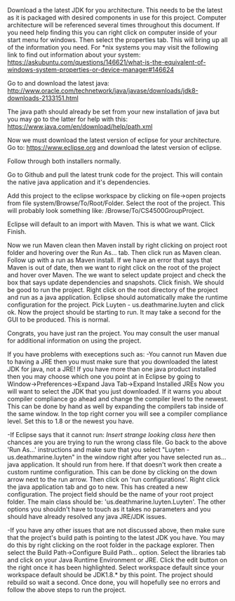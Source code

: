 Download a the latest JDK for you architecture. 
This needs to be the latest as it is packaged with desired components in use for this project. 
Computer architecture will be referenced several times throughout this document. 
If you need help finding this you can right click on computer inside of your start menu for windows. 
Then select the properties tab. This will bring up all of the information you need. 
For *nix systems you may visit the following link to find out information about your system:
https://askubuntu.com/questions/146621/what-is-the-equivalent-of-windows-system-properties-or-device-manager#146624

Go to and download the latest java: 
http://www.oracle.com/technetwork/java/javase/downloads/jdk8-downloads-2133151.html

The java path should already be set from your new installation of java but you may go to the latter for help with this:
https://www.java.com/en/download/help/path.xml
	
Now we must download the latest version of eclipse for your architecture.
Go to: https://www.eclipse.org and download the latest version of eclipse.

Follow through both installers normally.

Go to Github and pull the latest trunk code for the project. 
This will contain the native java application and it's dependencies.

Add this project to the eclipse workspace by clicking on file->open projects from file system/Browse/To/Root/Folder.
Select the root of the project. This will probably look something like: /Browse/To/CS4500GroupProject.

Eclipse will default to an import with Maven. This is what we want. Click Finish.

Now we run Maven clean then Maven install by right clicking on project root folder and hovering
over the Run As... tab. Then click run as Maven clean. Follow up with a run as Maven install. 
If we have an error that says that Maven is out of date, then we want to right click on the root of the project and hover over Maven. 
The we want to select update project and check the box that says update dependencies and snapshots. Click finish. 
We should be good to run the project. Right click on the root directory of the project and run as a java application. 
Eclipse should automatically make the runtime configuration for the project. 
Pick Luyten - us.deathmarine.luyten and click ok. Now the project should be starting to run. 
It may take a second for the GUI to be produced. This is normal.

Congrats, you have just ran the project. You may consult the user manual for additional information on using the project.

If you have problems with execeptions such as:
-You cannot run Maven due to having a JRE then you must make sure that you downloaded the latest JDK for java, not a JRE!
If you have more than one java product installed then you may choose which one you point at in Eclipse by going to 
Window->Preferences->Expand Java Tab->Expand Installed JREs
Now you will want to select the JDK that you just downloaded. 
If it warns you about compiler compliance go ahead and change the compiler level to the newest. 
This can be done by hand as well by expanding the compilers tab inside of the same  window. 
In the top right corner you will see a compiler compliance level. Set this to 1.8 or the newest you have.

-If Eclipse says that it cannot run: *Insert strange looking class here* then chances are you are trying to run the wrong class file. 
Go back to the above 'Run As...' instructions and make sure that you select "Luyten - us.deathmarine.luyten" in the window right after you have selected run as... java application. 
It should run from here. If that doesn't work then create a custom runtime configuration. 
This can be done by clicking on the down arrow next to the run arrow. Then click on 'run configurations'. 
Right click the java application tab and go to new. This has created a new configuration. 
The project field should be the name of your root project folder. 
The main class should be: 'us.deathmarine.luyten.Luyten'. 
The other options you shouldn't have to touch as it takes no parameters and you should have already resolved any java JRE/JDK issues.

-If you have any other issues that are not discussed above, then make sure that the project's build path is pointing to the latest JDK you have. 
You may do this by right clicking on the root folder in the package explorer. 
Then select the Build Path->Configure Build Path... option. 
Select the libraries tab and click on your Java Runtime Environment or JRE. 
Click the edit button on the right once it has been highlighted. 
Select workspace default since your workspace default should be JDK1.8.* by this point. 
The project should rebuild so wait a second. 
Once done, you will hopefully see no errors and follow the above steps to run the project.
